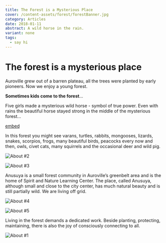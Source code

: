 ```yaml
---
title: The Forest is a Mysterious Place
cover: /content-assets/forest/forestBanner.jpg
category: Articles
date: 2018-01-11
abstract: A wild horse in the rain.
variant: none
tags:
  - say hi
---
```


# The forest is a mysterious place

Auroville grew out of a barren plateau, all the trees were planted by early pioneers. Now we enjoy a young forest.

**Sometimes kids come to the forest**… 

Five girls made a mysterious wild horse - symbol of true power. Even with rains the beautiful horse stayed strong in the middle of the mysterious forest…

[embed](https://www.youtube.com/watch?v=pwErLs3inv4)

In this forest you might see varans, turtles, rabbits, mongooses, lizards, snakes, scorpios, frogs, many beautiful birds, peacocks every now and then, owls, civet cats, many squirrels and the occasional deer and wild pig.

![About #2](/content-assets/forest/forest2_900X675.jpg)

![About #3](/content-assets/forest/forest3_900X800.jpg)

Anusuya is a small forest community in Auroville’s greenbelt area and is the home of Spirit and Nature Learning Center. The place, called Anusuya, although small and close to the city center, has much natural beauty and is still partially wild. We are living off grid.

![About #4](/content-assets/forest/forest4_900X675.jpg)

![About #5](/content-assets/forest/forest5_900X675.jpg)

Living in the forest demands a dedicated work. Beside planting, protecting, maintaining, there is also the joy of consciously connecting to all.

![About #1](/content-assets/forest/forest1_2000X600.jpg)


